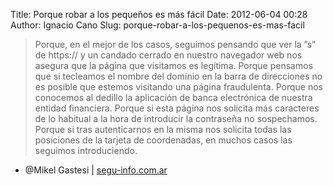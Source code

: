 Title: Porque robar a los pequeños es más fácil
Date: 2012-06-04 00:28
Author: Ignacio Cano
Slug: porque-robar-a-los-pequenos-es-mas-facil

> Porque, en el mejor de los casos, seguimos pensando que ver la ”s” de
> https:// y un candado cerrado en nuestro navegador web nos asegura que
> la página que visitamos es legítima. Porque pensamos que si tecleamos
> el nombre del dominio en la barra de direcciones no es posible que
> estemos visitando una página fraudulenta. Porque nos conocemos al
> dedillo la aplicación de banca electrónica de nuestra entidad
> financiera. Porque si esta página nos solicita más caracteres de lo
> habitual a la hora de introducir la contraseña no sospechamos. Porque
> si tras autenticarnos en la misma nos solicita todas las posiciones de
> la tarjeta de coordenadas, en muchos casos las seguimos introduciendo.

- @Mikel Gastesi | [segu-info.com.ar][]

  [segu-info.com.ar]: http://blog.segu-info.com.ar/2012/06/porque-robar-los-pequenos-es-mas-facil.html
    "Porque robar a los pequeños es más fácil"
